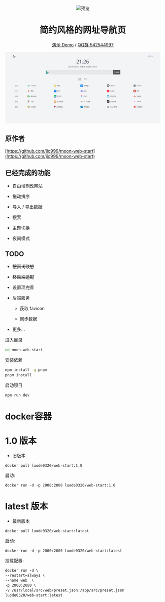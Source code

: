<div align="center">
<img src="./public/favicon.svg" alt="预览"/>

<h1 align="center">简约风格的网址导航页</h1>

[演示 Demo](https://www.luode.vip) / [QQ群 542544997]()

![Snipaste_2023-05-08_09-15-08](public/png/QQ截图20231019212432.png)

</div>

## 原作者

[https://github.com/jic999/moon-web-start](https://github.com/jic999/moon-web-start)

## 已经完成的功能

- 自由增删改网站

- 拖动排序

- 导入 / 导出数据

- 搜索

- 主题切换

- 夜间模式



## TODO

- ~~搜索词联想~~

- ~~移动端适配~~

- 设置项完善

- 后端服务

  - 获取 favicon

  - 同步数据

- 更多...


进入目录
```bash
cd moon-web-start
```

安装依赖
```bash
npm install -g pnpm
pnpm install
```

启动项目
```bash
npm run dev
```

# docker容器

# 1.0 版本

- 旧版本

```shell
docker pull luode0320/web-start:1.0
```

启动:

```shell
docker run -d -p 2000:2000 luode0320/web-start:1.0
```

# latest 版本

- 最新版本

```shell
docker pull luode0320/web-start:latest
```

启动:

```shell
docker run -d -p 2000:2000 luode0320/web-start:latest
```

挂载配置:
```shell
docker run -d \
--restart=always \
--name web  \
-p 2000:2000 \
-v /usr/local/src/web/preset.json:/app/src/preset.json
luode0320/web-start:latest
```
